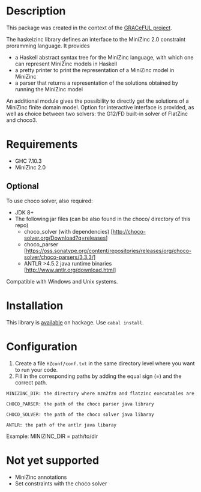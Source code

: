 # Description

This package was created in the context of the [GRACeFUL project](https://www.graceful-project.eu/).

The haskelzinc library defines an interface to the MiniZinc 2.0 constraint proramming language. It provides 
* a Haskell abstract syntax tree for the MiniZinc language, with which one can represent MiniZinc models in Haskell
* a pretty printer to print the representation of a MiniZinc model in MiniZinc
* a parser that returns a representation of the solutions obtained by running the MiniZinc model

An additional module gives the possibility to directly get the solutions of a MiniZinc finite domain model. Option for interactive interface is provided, as well as choice between two solvers: the G12/FD built-in solver of FlatZinc and choco3.

# Requirements
 * GHC 7.10.3
 * MiniZinc 2.0
## Optional
To use choco solver, also required:
   - JDK 8+
   - The following jar files (can be also found in the choco/ directory of this repo)
     - choco_solver (with dependencies) [http://choco-solver.org/Download?q=releases]
     - choco_parser [https://oss.sonatype.org/content/repositories/releases/org/choco-solver/choco-parsers/3.3.3/]
     - ANTLR >4.5.2 java runtime binaries [http://www.antlr.org/download.html]

Compatible with Windows and Unix systems.

# Installation

  This library is [available](https://hackage.haskell.org/package/haskelzinc) on hackage. Use `cabal install`.

# Configuration

  1. Create a file `HZconf/conf.txt` in the same directory level where you want to run your code.
  2. Fill in the corresponding paths by adding the equal sign (=) and the correct path.
    
    MINIZINC_DIR: the directory where mzn2fzn and flatzinc executables are

    CHOCO_PARSER: the path of the choco parser java library

    CHOCO_SOLVER: the path of the choco solver java libaray

    ANTLR: the path of the antlr java libaray

Example:
       MINIZINC_DIR = path/to/dir

# Not yet supported
 * MiniZinc annotations
 * Set constraints with the choco solver
